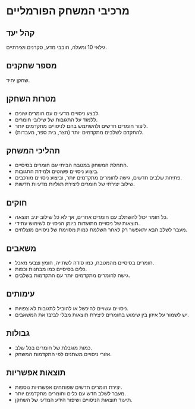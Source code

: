 # מרכיבי המשחק הפורמליים

## קהל יעד
גילאי 10 ומעלה, חובבי מדע, סקרנים ויצירתיים.

## מספר שחקנים
שחקן יחיד.

## מטרות השחקן
- לבצע ניסויים מדעיים עם חומרים שונים.
- ללמוד על התגובות של שילובי חומרים.
- ליצור חומרים חדשים ולהשתמש בהם לניסויים מתקדמים יותר.
- להתקדם לשלבים מתקדמים יותר (חצר, בית ספר, מעבדות).

## תהליכי המשחק
- התחלת המשחק במטבח הביתי עם חומרים בסיסיים.
- ביצוע ניסויים פשוטים ולמידת התגובות.
- פתיחת שלבים חדשים, גישה לחומרים מתקדמים יותר, וביצוע ניסויים מורכבים.
- שילוב יצירתי של חומרים ליצירת תגליות מדעיות חדשות.

## חוקים
- כל חומר יכול להשתלב עם חומרים אחרים, אך לא כל שילוב יניב תוצאה.
- תוצאות של ניסויים מתועדות ביומן הניסויים לשימוש עתידי.
- מעבר לשלב הבא יתאפשר רק לאחר השלמת כמות מסוימת של ניסויים מוצלחים.

## משאבים
- חומרים בסיסיים מהמטבח, כמו סודה לשתייה, חומץ וצבעי מאכל.
- כלים בסיסיים כמו מבחנות וכפות.
- גישה לחומרים מתקדמים יותר עם התקדמות בשלבים.

## עימותים
- ניסויים עשויים להיכשל או להוביל לתגובות לא צפויות.
- יש לשמור על איזון בין שימוש בחומרים ליצירת תוצאות מבלי לבזבז את המשאבים.

## גבולות
- כמות מוגבלת של חומרים בכל שלב.
- אזורי ניסויים משתנים לפי התקדמות המשחק.

## תוצאות אפשריות
- יצירת חומרים חדשים שפותחים אפשרויות נוספות.
- מעבר לשלב חדש עם כלים וחומרים מתקדמים יותר.
- תיעוד תוצאות הניסויים ושיפור הידע המדעי של השחקן.
